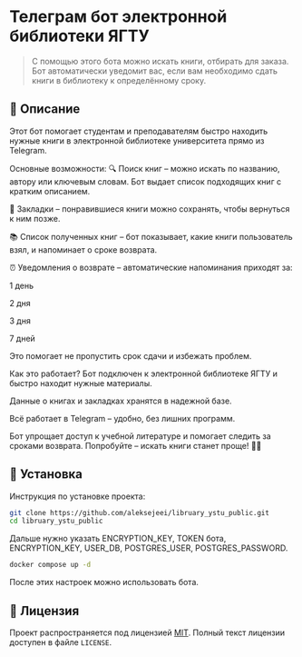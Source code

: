 # Телеграм бот электронной библиотеки ЯГТУ

> С помощью этого бота можно искать книги, отбирать для заказа. Бот автоматически уведомит вас, если вам необходимо сдать книги в библиотеку к определённому сроку.

## 📌 Описание
Этот бот помогает студентам и преподавателям быстро находить нужные книги в электронной библиотеке университета прямо из Telegram.

Основные возможности:
🔍 Поиск книг – можно искать по названию, автору или ключевым словам. Бот выдает список подходящих книг с кратким описанием.

📌 Закладки – понравившиеся книги можно сохранять, чтобы вернуться к ним позже.

📚 Список полученных книг – бот показывает, какие книги пользователь взял, и напоминает о сроке возврата.

⏰ Уведомления о возврате – автоматические напоминания приходят за:

1 день

2 дня

3 дня

7 дней


Это помогает не пропустить срок сдачи и избежать проблем.

Как это работает?
Бот подключен к электронной библиотеке ЯГТУ и быстро находит нужные материалы.

Данные о книгах и закладках хранятся в надежной базе.

Всё работает в Telegram – удобно, без лишних программ.

Бот упрощает доступ к учебной литературе и помогает следить за сроками возврата. Попробуйте – искать книги станет проще! 📖✨
## 🔧 Установка
Инструкция по установке проекта:

```bash
git clone https://github.com/aleksejeei/libruary_ystu_public.git
cd libruary_ystu_public
```
Дальше нужно указать ENCRYPTION_KEY, TOKEN бота, ENCRYPTION_KEY, USER_DB, POSTGRES_USER, POSTGRES_PASSWORD.

```bash
docker compose up -d
```
После этих настроек можно использовать бота.

## 📄 Лицензия

Проект распространяется под лицензией [MIT](LICENSE). Полный текст лицензии доступен в файле `LICENSE`.
